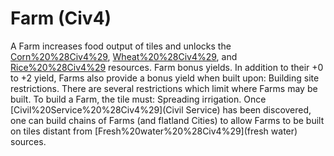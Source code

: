# Farm (Civ4)

A Farm increases food output of tiles and unlocks the [Corn%20%28Civ4%29](Corn), [Wheat%20%28Civ4%29](Wheat), and [Rice%20%28Civ4%29](Rice) resources.
Farm bonus yields.
In addition to their +0 to +2 yield, Farms also provide a bonus yield when built upon:
Building site restrictions.
There are several restrictions which limit where Farms may be built. To build a Farm, the tile must:
Spreading irrigation.
Once [Civil%20Service%20%28Civ4%29](Civil Service) has been discovered, one can build chains of Farms (and flatland Cities) to allow Farms to be built on tiles distant from [Fresh%20water%20%28Civ4%29](fresh water) sources.